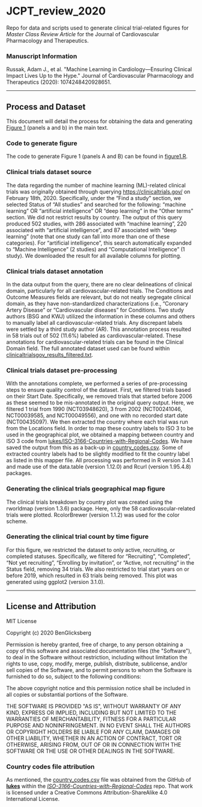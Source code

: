 # JCPT_review_2020
 Repo for data and scripts used to generate clinical trial-related figures for *Master Class Review Article* for the Journal of Cardiovascular Pharmacology and Therapeutics.

### Manuscript Information

Russak, Adam J., et al. "Machine Learning in Cardiology—Ensuring Clinical Impact Lives Up to the Hype." Journal of Cardiovascular Pharmacology and Therapeutics (2020): 1074248420928651.

---

## Process and Dataset

This document will detail the process for obtaining the data and generating [Figure 1](https://github.com/BenGlicksberg/JCPT_Review_2020/blob/master/Figure1.pdf) (panels a and b) in the main text. 

### Code to generate figure

The code to generate Figure 1 (panels A and B) can be found in [figure1.R](https://github.com/BenGlicksberg/JCPT_Review_2020/blob/master/figure1.R).

### Clinical trials dataset source

The data regarding the number of machine learning (ML)-related clinical trials was originally obtained through querying https://clinicaltrials.gov/ on February 18th, 2020. Specifically, under the “Find a study” section, we selected Status of “All studies” and searched for the following: “machine learning” OR “artificial intelligence” OR “deep learning” in the “Other terms” section. We did not restrict results by country. The output of this query produced 502 studies, with 286 associated with “machine learning”, 220 associated with “artificial intelligence”, and 87 associated with “deep learning” (note that one study can fall into more than one of these categories). For “artificial intelligence”, this search automatically expanded to “Machine Intelligence” (2 studies) and “Computational Intelligence” (1 study). We downloaded the result for all available columns for plotting. 

### Clinical trials dataset annotation

In the data output from the query, there are no clear delineations of clinical domain, particularly for all cardiovascular-related trials. The Conditions and Outcome Measures fields are relevant, but do not neatly segregate clinical domain, as they have non-standardized characterizations (i.e., “Coronary Artery Disease” or “Cardiovascular diseases” for Conditions. Two study authors (BSG and KWJ) utilized the information in these columns and others to manually label all cardiovascular-related trials. Any discrepant labels were settled by a third study author (AR). This annotation process resulted in 58 trials out of 502 (11.6%) labeled as cardiovascular-related. These annotations for cardiovascular-related trials can be found in the Clinical Domain field. The full annotated dataset used can be found within [clinicaltrialsgov_results_filtered.txt](https://github.com/BenGlicksberg/JCPT_Review_2020/blob/master/clinicaltrialsgov_results_filtered.txt). 


### Clinical trials dataset pre-processing

With the annotations complete, we performed a series of pre-processing steps to ensure quality control of the dataset. First, we filtered trials based on their Start Date. Specifically, we removed trials that started before 2006 as these seemed to be mis-annotated in the original query output. Here, we filtered 1 trial from 1990 (NCT03948620), 3 from 2002 (NCT00241046, NCT00039585, and NCT00049556), and one with no recorded start date (NCT00435097). We then extracted the country where each trial was run from the Locations field. In order to map these country labels to ISO 3 to be used in the geographical plot, we obtained a mapping between country and ISO 3 code from [lukes/ISO-3166-Countries-with-Regional-Codes](https://github.com/lukes/ISO-3166-Countries-with-Regional-Codes/blob/master/all/all.csv). We have saved the output from this as a back-up in [country_codes.csv](https://github.com/BenGlicksberg/JCPT_Review_2020/blob/master/country_codes.csv). Some of extracted country labels had to be slightly modified to fit the country label as listed in this mapper file. All processing was performed in R version 3.4.1 and made use of the data.table (version 1.12.0) and Rcurl (version 1.95.4.8) packages.


### Generating the clinical trials geographical map figure

The clinical trials breakdown by country plot was created using the rworldmap (version 1.3.6) package. Here, only the 58 cardiovascular-related trials were plotted. RcolorBrewer (version 1.1.2) was used for the color scheme. 


### Generating the clinical trial count by time figure

For this figure, we restricted the dataset to only active, recruiting, or completed statuses. Specifically, we filtered for “Recruiting”, “Completed”, “Not yet recruiting”, “Enrolling by invitation”, or “Active, not recruiting” in the Status field, removing 34 trials. We also restricted to trial start years on or before 2019, which resulted in 63 trials being removed. This plot was generated using ggplot2 (version 3.1.0).

---

## License and Attribution

MIT License

Copyright (c) 2020 BenGlicksberg

Permission is hereby granted, free of charge, to any person obtaining a copy
of this software and associated documentation files (the "Software"), to deal
in the Software without restriction, including without limitation the rights
to use, copy, modify, merge, publish, distribute, sublicense, and/or sell
copies of the Software, and to permit persons to whom the Software is
furnished to do so, subject to the following conditions:

The above copyright notice and this permission notice shall be included in all
copies or substantial portions of the Software.

THE SOFTWARE IS PROVIDED "AS IS", WITHOUT WARRANTY OF ANY KIND, EXPRESS OR
IMPLIED, INCLUDING BUT NOT LIMITED TO THE WARRANTIES OF MERCHANTABILITY,
FITNESS FOR A PARTICULAR PURPOSE AND NONINFRINGEMENT. IN NO EVENT SHALL THE
AUTHORS OR COPYRIGHT HOLDERS BE LIABLE FOR ANY CLAIM, DAMAGES OR OTHER
LIABILITY, WHETHER IN AN ACTION OF CONTRACT, TORT OR OTHERWISE, ARISING FROM,
OUT OF OR IN CONNECTION WITH THE SOFTWARE OR THE USE OR OTHER DEALINGS IN THE
SOFTWARE.

### Country codes file attribution
As mentioned, the [country_codes.csv](https://github.com/BenGlicksberg/JCPT_Review_2020/blob/master/country_codes.csv) file was obtained from the GitHub of [**lukes**](https://github.com/lukes) within the [*ISO-3166-Countries-with-Regional-Codes*](https://github.com/lukes/ISO-3166-Countries-with-Regional-Codes) repo. That work is licensed under a Creative Commons Attribution-ShareAlike 4.0 International License. 
